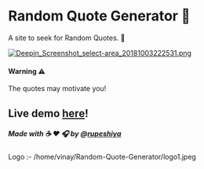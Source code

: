 # Random Quote Generator 💬

A site to seek for Random Quotes. 🍃

[![Deepin_Screenshot_select-area_20181003222531.png](https://i.postimg.cc/v8jHnWYn/Deepin_Screenshot_select-area_20181003222531.png)](https://postimg.cc/LhtpKgZ4)


#### Warning :warning:
The quotes may motivate you!
## Live demo [here](https://rupeshiya.github.io/Random-Quote-Generator/)!

##### Made with :coffee: :heart: :headphones: by @[rupeshiya](https://github.com/Rupeshiya)
Logo :- 
/home/vinay/Random-Quote-Generator/logo1.jpeg
